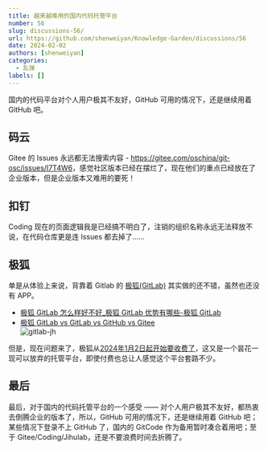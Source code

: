 ```yaml
---
title: 越来越难用的国内代码托管平台
number: 56
slug: discussions-56/
url: https://github.com/shenweiyan/Knowledge-Garden/discussions/56
date: 2024-02-02
authors: [shenweiyan]
categories: 
  - 乱弹
labels: []
---
```


国内的代码平台对个人用户极其不友好，GitHub 可用的情况下，还是继续用着 GitHub 吧。

<!-- more -->

## 码云

Gitee 的 Issues 永远都无法搜索内容 - <https://gitee.com/oschina/git-osc/issues/I7T4W6>，感觉社区版本已经在摆烂了，现在他们的重点已经放在了企业版本，但是企业版本又难用的要死！

## 扣钉

Coding 现在的页面逻辑我是已经搞不明白了，注销的组织名称永远无法释放不说，在代码仓库更是连 Issues 都去掉了......

## 极狐

单是从体验上来说，背靠着 Gitlab 的 [极狐(GitLab)](https://gitlab.cn/) 其实做的还不错，虽然也还没有 APP。        
- [极狐 GitLab 怎么样好不好_极狐 GitLab 优势有哪些-极狐 GitLab](https://gitlab.cn/is-it-any-good/)        
- [极狐 GitLab vs GitLab vs GitHub vs Gitee](https://gitlab.cn/comparison/)        
![gitlab-jh](https://shub.weiyan.tech/kgarden/2024/02/jihulab-vs-github-gitee.png)

但是，现在问题来了，极狐从[2024年1月2日起开始要收费了](https://gitlab.cn/blog/2023/11/29/saas-adjustment/)，这又是一个昙花一现可以放弃的托管平台，即使付费也总让人感觉这个平台套路不少。

## 最后

最后，对于国内的代码托管平台的一个感受 —— 对个人用户极其不友好，都热衷去倒腾企业的版本了，所以，GitHub 可用的情况下，还是继续用着 GitHub 吧；某些情况下登录不上 GitHub 了，国内的 GitCode 作为备用暂时凑合着用吧；至于 Gitee/Coding/Jihulab，还是不要浪费时间去折腾了。

<script src="https://giscus.app/client.js"
	data-repo="shenweiyan/Knowledge-Garden"
	data-repo-id="R_kgDOKgxWlg"
	data-mapping="number"
	data-term="56"
	data-reactions-enabled="1"
	data-emit-metadata="0"
	data-input-position="bottom"
	data-theme="light"
	data-lang="zh-CN"
	crossorigin="anonymous"
	async>
</script>
